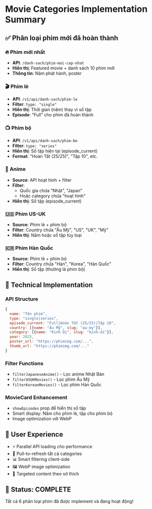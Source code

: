 # Movie Categories Implementation Summary

## ✅ Phân loại phim mới đã hoàn thành

### 🔥 **Phim mới nhất**
- **API**: `/danh-sach/phim-moi-cap-nhat`
- **Hiển thị**: Featured movie + danh sách 10 phim mới
- **Thông tin**: Năm phát hành, poster

### 🎬 **Phim lẻ** 
- **API**: `/v1/api/danh-sach/phim-le`
- **Filter**: `type: "single"`
- **Hiển thị**: Thời gian (năm) thay vì số tập
- **Episode**: "Full" cho phim đã hoàn thành

### 📺 **Phim bộ**
- **API**: `/v1/api/danh-sach/phim-bo` 
- **Filter**: `type: "series"`
- **Hiển thị**: Số tập hiện tại (episode_current)
- **Format**: "Hoàn Tất (25/25)", "Tập 10", etc.

### 🎌 **Anime**
- **Source**: API hoạt hình + filter
- **Filter**: 
  - Quốc gia chứa "Nhật", "Japan"
  - Hoặc category chứa "hoạt hình"
- **Hiển thị**: Số tập (episode_current)

### 🇺🇸 **Phim US-UK**
- **Source**: Phim lẻ + phim bộ
- **Filter**: Country chứa "Âu Mỹ", "US", "UK", "Mỹ"
- **Hiển thị**: Năm hoặc số tập tùy loại

### 🇰🇷 **Phim Hàn Quốc**
- **Source**: Phim lẻ + phim bộ  
- **Filter**: Country chứa "Hàn", "Korea", "Hàn Quốc"
- **Hiển thị**: Số tập (thường là phim bộ)

## 🔧 **Technical Implementation**

### **API Structure**
```javascript
{
  name: "Tên phim",
  type: "single|series", 
  episode_current: "Full|Hoàn Tất (25/25)|Tập 10",
  country: [{name: "Âu Mỹ", slug: "au-my"}],
  category: [{name: "Kinh Dị", slug: "kinh-di"}],
  year: 2025,
  poster_url: "https://phimimg.com/...",
  thumb_url: "https://phimimg.com/..."
}
```

### **Filter Functions**
- `filterJapaneseAnime()` - Lọc anime Nhật Bản
- `filterUSUKMovies()` - Lọc phim Âu Mỹ
- `filterKoreanMovies()` - Lọc phim Hàn Quốc

### **MovieCard Enhancement**
- `showEpisodes` prop để hiển thị số tập
- Smart display: Năm cho phim lẻ, tập cho phim bộ
- Image optimization với WebP

## 📱 **User Experience**
- ⚡ Parallel API loading cho performance
- 🔄 Pull-to-refresh tất cả categories
- 📊 Smart filtering client-side
- 🖼️ WebP image optimization
- 🎯 Targeted content theo sở thích

## 🚀 **Status: COMPLETE**
Tất cả 6 phân loại phim đã được implement và đang hoạt động!